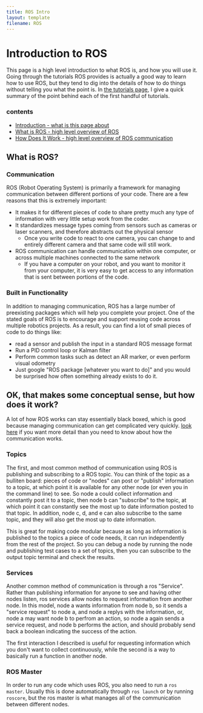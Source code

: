 ```yaml
---
title: ROS Intro
layout: template
filename: ROS
--- 
```


# Introduction to ROS
This page is a high level introduction to what ROS is, and how you will use it. Going through the tutorials ROS provides is actually a good way to learn how to use ROS, but they tend to dig into the details of how to do things without telling you what the point is.
In [the tutorials page](tutorials), I give a quick summary of the point behind each of the first handful of tutorials.

### contents
- [Introduction - what is this page about](#introduction-to-ros)
- [What is ROS - high level overview of ROS](#what-is-ros)
- [How Does It Work - high level overview of ROS communication](#ok-that-makes-some-conceptual-sense-but-how-does-it-work)

## What is ROS?

### Communication
ROS (Robot Operating System) is primarily a framework for managing communication between different portions of your code. There are a few reasons that this is extremely important:

-  It makes it for different pieces of code to share pretty much any type of information with very little setup work from the coder.
- It standardizes message types coming from sensors such as cameras or laser scanners, and therefore abstracts out the physical sensor
  - Once you write code to react to one camera, you can change to and entirely different camera and that same code will still work.
- ROS communication can handle communication within one computer, or across multiple machines connected to the same network
  - If you have a computer on your robot, and you want to monitor it from your computer, it is very easy to get access to any information that is sent between portions of the code.

### Built in Functionality
In addition to managing communication, ROS has a large number of preexisting packages which will help you complete your project. One of the stated goals of ROS is to encourage and support reusing code across multiple robotics projects. As a result, you can find a lot of small pieces of code to do things like:
- read a sensor and publish the input in a standard ROS message format
- Run a PID control loop or Kalman filter
- Perform common tasks such as detect an AR marker, or even perform visual odometry
- Just google "ROS package [whatever you want to do]" and you would be surprised how often something already exists to do it.

## OK, that makes some conceptual sense, but how does it work?

A lot of how ROS works can stay essentially black boxed, which is good because managing communication can get complicated very quickly. [look here](http://wiki.ros.org/ROS/Technical%20Overview) if you want more detail than you need to know about how the communication works.

### Topics
The first, and most common method of communication using ROS is publishing and subscribing to a ROS topic. You can think of the topic as a bulliten board: pieces of code or "nodes" can post or "publish" information to a topic, at which point it is available for any other node (or even you in the command line) to see. So node a could collect information and constantly post it to a topic, then node b can "subscribe" to the topic, at which point it can constantly see the most up to date information posted to that topic. In addition, node c, d, and e can also subscribe to the same topic, and they will also get the most up to date information. 

This is great for making code modular because as long as information is published to the topics a piece of code needs, it can run independently from the rest of the project. So you can debug a node by running the node and publishing test cases to a set of topics, then you can subscribe to the output topic terminal and check the results.

### Services
Another common method of communication is through a ros "Service". Rather than publishing information for anyone to see and having other nodes listen, ros services allow nodes to request information from another node. In this model, node a wants information from node b, so it sends a "service request" to node a, and node a replys with the information, or, node a may want node b to perfrom an action, so node a again sends a  service request, and node b performs the action, and should probably send back a boolean indicating the success of the action.

The first interaction I described is useful for requesting information which you don't want to collect continuously, while the second is a way to basically run a function in another node.

### ROS Master
In order to run any code which uses ROS, you also need to run a `ros master`. Usually this is done automatically through `ros launch` or by running `roscore`, but the ros master is what manages all of the communication between different nodes.